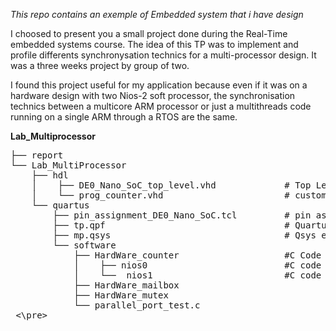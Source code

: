 *This repo contains an exemple of Embedded system that i have design*

I choosed to present you a small project done during the Real-Time embedded systems course.
The idea of this TP was to implement and profile differents synchronysation technics for a multi-processor design. 
It was a three weeks project by group of two.

I found this project useful for my application because even if it was on a hardware design with two Nios-2 soft processor, the synchronisation technics between a multicore ARM processor or just a multithreads code running on a single ARM through a RTOS are the same.

**Lab_Multiprocessor** <br />
<pre>
├── report                              
└── Lab_MultiProcessor                 
    ├── hdl 
    │    ├── DE0_Nano_SoC_top_level.vhd             # Top Level hardware entity
    │    └── prog_counter.vhd                       # custom parallele port design 
    └── quartus
        ├── pin_assignment_DE0_Nano_SoC.tcl         # pin assignement for the board 
        ├── tp.qpf                                  # Quartus project file
        ├── mp.qsys                                 # Qsys entity
        └── software
            ├── HardWare_counter                    #C Code of the project, classified by synchronization
            │    ├── nios0                          #C code for the first Nios 
            │    └──  nios1                         #C code for the second Nios
            ├── HardWare_mailbox
            ├── HardWare_mutex
            └── parallel_port_test.c
 <\pre>
